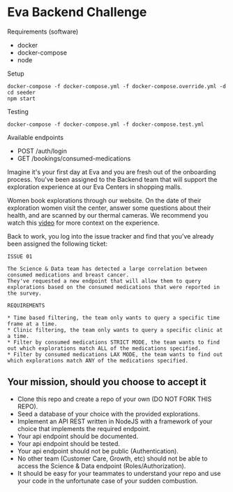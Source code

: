 # Eva Backend Challenge

Requirements (software)
* docker
* docker-compose
* node

Setup
```
docker-compose -f docker-compose.yml -f docker-compose.override.yml -d 
cd seeder 
npm start
```

Testing
```
docker-compose -f docker-compose.yml -f docker-compose.test.yml
```

Available endpoints

* POST /auth/login
* GET /bookings/consumed-medications 

Imagine it's your first day at Eva and you are fresh out of the onboarding process.
You've been assigned to the Backend team that will support the exploration experience at our Eva Centers in shopping malls.

Women book explorations through our website.
On the date of their exploration women visit the center, answer some questions about their health, and are scanned by our thermal cameras.
We recommend you watch this [video](https://youtu.be/12h-0qUdJag) for more context on the experience.

Back to work, you log into the issue tracker and find that you've already been assigned the following ticket:

```
ISSUE 01

The Science & Data team has detected a large correlation between consumed medications and breast cancer.
They've requested a new endpoint that will allow them to query explorations based on the consumed medications that were reported in the survey.

REQUIREMENTS

* Time based filtering, the team only wants to query a specific time frame at a time.
* Clinic filtering, the team only wants to query a specific clinic at a time.
* Filter by consumed medications STRICT MODE, the team wants to find out which explorations match ALL of the medications specified.
* Filter by consumed medications LAX MODE, the team wants to find out which explorations match ANY of the medications specified.
```

## Your mission, should you choose to accept it

- Clone this repo and create a repo of your own (DO NOT FORK THIS REPO).
- Seed a database of your choice with the provided explorations.
- Implement an API REST written in NodeJS with a framework of your choice that implements the required endpoint.
- Your api endpoint should be documented.
- Your api endpoint should be tested.
- Your api endpoint should not be public (Authentication).
- No other team (Customer Care, Growth, etc) should not be able to access the Science & Data endpoint (Roles/Authorization).
- It should be easy for your teammates to understand your repo and use your code in the unfortunate case of your sudden combustion.
